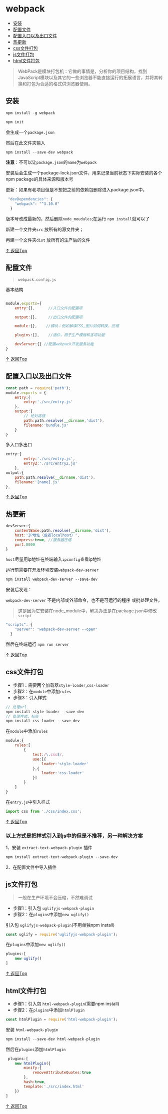 # webpack

- [安装](#安装)
- [配置文件](#配置文件)
- [配置入口以及出口文件](#配置入口以及出口文件)
- [热更新](#热更新)
- [css文件打包](#css文件打包)
- [js文件打包](#js文件打包)
- [html文件打包](#html文件打包)

> WebPack是模块打包机：它做的事情是，分析你的项目结构，找到JavaScript模块以及其它的一些浏览器不能直接运行的拓展语言，并将其转换和打包为合适的格式供浏览器使用。

## 安装

```js
npm install -g webpack

npm init
```

会生成一个`package.json`

然后在此文件夹输入

```js
npm install --save-dev webpack
```

**注意**：不可以让`package.json`的`name`为`webpack`

安装后会生成一个package-lock.json文件，用来记录当前状态下实际安装的各个npm package的具体来源和版本号

更新：如果有老项目但是不想把之前的依赖包删除进入package.json中，

```js
 "devDependencies": {
    "webpack": "^3.10.0"
  }
```

版本号改成最新的，然后删除`node_moudules`;在运行 `npm install`就可以了

新建一个文件夹`src` 放所有的源文件夹；

再建一个文件夹`dist` 放所有的生产后的文件

[↑ 返回Top](#webpack)

## 配置文件

> `webpack.config.js`

基本结构

```js

module.exports={
    entry:{},      //入口文件的配置项

    output:{},     //出口文件的配置项

    module:{},    //模块：例如解读CSS,图片如何转换，压缩

    plugins:[],    //插件，用于生产模版和各项功能

    devServer:{} //配置webpack开发服务功能
}

```

[↑ 返回Top](#webpack)

## 配置入口以及出口文件

```js
const path = require('path');
module.exports = {
    entry:{
        entry:'./src/entry.js'
    },
    output:{
        // 绝对路径
        path:path.resolve(__dirname,'dist'),
        filename:'bundle.js'
    }
}
```

多入口多出口

```js
entry:{
        entry:'./src/entry.js',
        entry2:'./src/entry2.js'
    },
output:{
    path:path.resolve(__dirname,'dist'),
    filename:'[name].js'
},
```

[↑ 返回Top](#webpack)

## 热更新

```js
devServer:{
    contentBase:path.resolve(__dirname,'dist'),
    host:'IP地址（或者localhost）',
    compress:true, //服务器压缩
    port:8000
}
```

`host`尽量用ip地址在终端输入`ipconfig`查看ip地址

运行前需要在开发环境安装`webpack-dev-server`

```js
npm install webpack-dev-server --save-dev
```

安装后发现：

`webpack-dev-server` 不是内部或外部命令，也不是可运行的程序
或批处理文件。

> 这是因为它安装在node_module中，解决办法是在package.json中修改`script`

```js
"scripts": {
    "server": "webpack-dev-server --open"
  }
```

然后在终端运行 `npm run server`

[↑ 返回Top](#webpack)

## css文件打包

- 步骤1：需要两个加载器`style-loader`,`css-loader`
- 步骤2：在`module`中添加`rules`
- 步骤3：引入样式

```js
// 处理url
npm install style-loader --save-dev
// 处理样式，标签
npm install css-loader --save-dev
```

在`module`中添加`rules`

```js
module:{
    rules:[
        {
            test:/\.css$/,
            use:[{
                loader:'style-loader'
            },{
                loader:'css-loader'
            }]
        }
    ]
}
```

在`entry.js`中引入样式

```js
import css from './css/index.css';
```

[↑ 返回Top](#webpack)

### 以上方式是把样式引入到js中的但是不推荐，另一种解决方案

1、安装 `extract-text-webpack-plugin` 插件

```js
npm install extract-text-webpack-plugin --save-dev
```

2、在配置文件中导入插件

## js文件打包

> 一般在生产环境不会压缩，不然难调试

- 步骤1：引入包 `uglifyjs-webpack-plugin`
- 步骤2：在`plugins`中添加`new uglify()`

引入包 `uglifyjs-webpack-plugin`(不用单独npm install)

```js
const uglify = require('uglifyjs-webpack-plugin');
```

在`plugins`中添加`new uglify()`

```js
plugins:[
    new uglify()
]
```

[↑ 返回Top](#webpack)

## html文件打包

- 步骤1：引入包 `html-webpack-plugin`(需要npm install)
- 步骤2：在`plugins`中添加`htmlPlugin`

```js
const htmlPlugin = require('html-webpack-plugin');
```

安装 `html-webpack-plugin`

```js
npm install --save-dev html-webpack-plugin
```

然后在`plugins`添加`htmlPlugin`

```js
 plugins:[
    new htmlPlugin({
        minify:{
            removeAttributeQuotes:true
        },
        hash:true,
        template:'./src/index.html'
    })
]
```

[↑ 返回Top](#webpack)